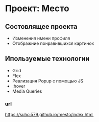 # Проект: Место

## Состовлящее проекта 
* Изменения имени профиля 
* Отображние понравившихся картинок


## Ипользуемые технологии 
* Grid 
* Flex
* Реализация Popup с помощью JS 
* :hover 
* Media Queries

### url 
https://suhoi579.github.io/mesto/index.html
